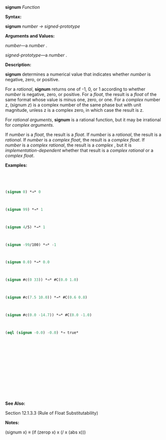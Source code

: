 **signum** *Function* 



**Syntax:** 



**signum** *number → signed-prototype* 



**Arguments and Values:** 



*number*—a *number* . 



*signed-prototype*—a *number* . 



**Description:** 



**signum** determines a numerical value that indicates whether *number* is negative, zero, or positive. 



For a *rational*, **signum** returns one of -1, 0, or 1 according to whether *number* is negative, zero, or positive. For a *float*, the result is a *float* of the same format whose value is minus one, zero, or one. For a *complex* number z, (signum *z*) is a complex number of the same phase but with unit magnitude, unless z is a complex zero, in which case the result is z. 



For *rational arguments*, **signum** is a rational function, but it may be irrational for *complex arguments*. 



If *number* is a *float*, the result is a *float*. If *number* is a *rational*, the result is a *rational*. If *number* is a *complex float*, the result is a *complex float*. If *number* is a *complex rational*, the result is a *complex* , but it is *implementation-dependent* whether that result is a *complex rational* or a *complex float*. 



**Examples:**
```lisp
 



(signum 0) *→* 0 



(signum 99) *→* 1 



(signum 4/5) *→* 1 



(signum -99/100) *→* -1 



(signum 0.0) *→* 0.0 



(signum #c(0 33)) *→* #C(0.0 1.0) 



(signum #c(7.5 10.0)) *→* #C(0.6 0.8) 



(signum #c(0.0 -14.7)) *→* #C(0.0 -1.0) 



(eql (signum -0.0) -0.0) *→ true* 







 



 




```
**See Also:** 



Section 12.1.3.3 (Rule of Float Substitutability) 



**Notes:** 



(signum x) *≡* (if (zerop x) x (/ x (abs x))) 



